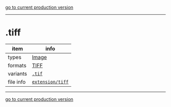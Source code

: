 [go to current production version]({{preferredFormats}})

---



# .tiff

item | info
--- | ---
types | [Image](../dataTypes/image.md)
formats | [TIFF](../fileFormats/tiff.md)
variants | [`.tif`](../extensions/tif.md)
file info | [`extension/tiff`]({{fileinfo}}/tiff)




---

[go to current production version]({{preferredFormats}})
